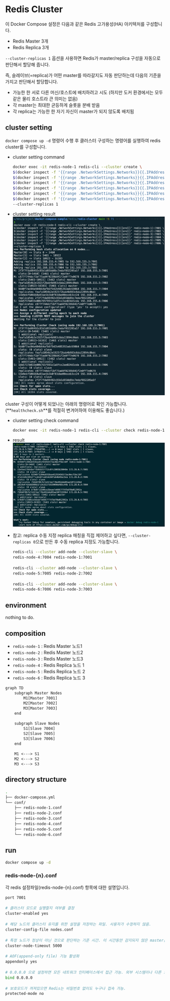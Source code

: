 #  Redis Cluster

이 Docker Compose 설정은 다음과 같은 Redis 고가용성(HA) 아키텍처를 구성합니다.

- Redis Master 3개
- Redis Replica 3개

`--cluster-replicas 1` 옵션을 사용하면 Redis가 master/replica 구성을 자동으로 판단해서 할당해 줍니다.

즉, 슬레이브(=replica)가 어떤 master를 따라갈지도 자동 판단하는데 다음의 기준을 가지고 판단해서 할당합니다.

- 가능한 한 서로 다른 머신/호스트에 배치하려고 시도 (하지만 도커 환경에서는 모두 같은 물리 호스트라 큰 의미는 없음)
- 각 master는 최대한 균등하게 슬롯을 분배 받음
- 각 replica는 가능한 한 자기 자신이 master가 되지 않도록 배치됨

## cluster setting
`docker compose up -d` 명령어 수행 후 클러스터 구성하는 명령어를 실행하여 redis cluster를 구성합니다.

- cluster setting command
    ```sh
    docker exec -it redis-node-1 redis-cli --cluster create \
    $(docker inspect -f '{{range .NetworkSettings.Networks}}{{.IPAddress}}{{end}}' redis-node-1):7001 \
    $(docker inspect -f '{{range .NetworkSettings.Networks}}{{.IPAddress}}{{end}}' redis-node-2):7002 \
    $(docker inspect -f '{{range .NetworkSettings.Networks}}{{.IPAddress}}{{end}}' redis-node-3):7003 \
    $(docker inspect -f '{{range .NetworkSettings.Networks}}{{.IPAddress}}{{end}}' redis-node-4):7004 \
    $(docker inspect -f '{{range .NetworkSettings.Networks}}{{.IPAddress}}{{end}}' redis-node-5):7005 \
    $(docker inspect -f '{{range .NetworkSettings.Networks}}{{.IPAddress}}{{end}}' redis-node-6):7006 \
    --cluster-replicas 1
    ```

- cluster setting result
    ![alt text](./docs/cluster-setting.png)

cluster 구성이 어떻게 되었나는 아래의 명령어로 확인 가능합니다. (**`healthcheck.sh`**를 적절히 변겨어하여 이용해도 좋습니다.)

- cluster setting check command
    ```sh
    docker exec -it redis-node-1 redis-cli --cluster check redis-node-1:7001
    ```

- result
    ![alt text](./docs/cluster-check.png)

- 참고: replica 수동 지정
    replica 매칭을 직접 제어하고 싶다면, `--cluster-replicas 0`으로 만든 후 수동 replica 지정도 가능합니다.

    ```sh
    redis-cli --cluster add-node --cluster-slave \
    redis-node-4:7004 redis-node-1:7001

    redis-cli --cluster add-node --cluster-slave \
    redis-node-5:7005 redis-node-2:7002

    redis-cli --cluster add-node --cluster-slave \
    redis-node-6:7006 redis-node-3:7003
    ```

## environment

nothing to do.

## composition

- `redis-node-1` : Redis Master 노드1
- `redis-node-2` : Redis Master 노드2
- `redis-node-3` : Redis Master 노드3
- `redis-node-4` : Redis Replica 노드 1
- `redis-node-5` : Redis Replica 노드 2
- `redis-node-6` : Redis Replica 노드 3

```mermaid
graph TD
    subgraph Master Nodes
        M1[Master 7001]
        M2[Master 7002]
        M3[Master 7003]
    end

    subgraph Slave Nodes
        S1[Slave 7004]
        S2[Slave 7005]
        S3[Slave 7006]
    end

    M1 <---> S1
    M2 <---> S2
    M3 <---> S3
```

## directory structure

```sh
.
├── docker-compose.yml
└── conf/
    ├── redis-node-1.conf
    ├── redis-node-2.conf
    ├── redis-node-3.conf
    ├── redis-node-4.conf
    ├── redis-node-5.conf
    └── redis-node-6.conf
```

## run
```sh
docker compose up -d
```

### redis-node-{n}.conf

각 redis 설정파일(redis-node-{n}.conf) 항목에 대한 설명입니다.

```sh
port 7001

# 클러스터 모드로 실행할지 여부를 결정
cluster-enabled yes

# 해당 노드의 클러스터 유지를 위한 설정을 저장하는 파일. 사용자가 수정하지 않음.
cluster-config-file nodes.conf

# 특정 노드가 정상이 아닌 것으로 판단하는 기준 시간. 이 시간동안 감지되지 않은 master는 replica에 의해 failover가 이뤄짐.
cluster-node-timeout 5000

# AOF(append-only file) 기능 활성화
appendonly yes

# 0.0.0.0 으로 설정하면 모든 네트워크 인터페이스에서 접근 가능. 외부 시스템이나 다른 노드들이 접속할 수 있게 허용.
bind 0.0.0.0

# 보호모드가 꺼져있으면 Redis는 비밀번호 없이도 누구나 접속 가능.
protected-mode no
```
